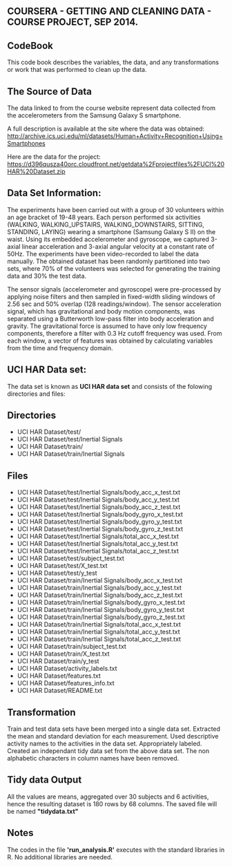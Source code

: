 ## COURSERA - GETTING AND CLEANING DATA - COURSE PROJECT, SEP 2014.
## CodeBook

This code book describes the variables, the data, and any transformations or work that was performed to clean up the data.

## The Source of Data

The data linked to from the course website represent data collected from the accelerometers from the Samsung Galaxy S smartphone. 

A full description is available at the site where the data was obtained:
http://archive.ics.uci.edu/ml/datasets/Human+Activity+Recognition+Using+Smartphones

Here are the data for the project:
https://d396qusza40orc.cloudfront.net/getdata%2Fprojectfiles%2FUCI%20HAR%20Dataset.zip

## Data Set Information:

The experiments have been carried out with a group of 30 volunteers within an age bracket of 19-48 years. Each person performed six activities (WALKING, WALKING_UPSTAIRS, WALKING_DOWNSTAIRS, SITTING, STANDING, LAYING) wearing a smartphone (Samsung Galaxy S II) on the waist. Using its embedded accelerometer and gyroscope, we captured 3-axial linear acceleration and 3-axial angular velocity at a constant rate of 50Hz. The experiments have been video-recorded to label the data manually. The obtained dataset has been randomly partitioned into two sets, where 70% of the volunteers was selected for generating the training data and 30% the test data.

The sensor signals (accelerometer and gyroscope) were pre-processed by applying noise filters and then sampled in fixed-width sliding windows of 2.56 sec and 50% overlap (128 readings/window). The sensor acceleration signal, which has gravitational and body motion components, was separated using a Butterworth low-pass filter into body acceleration and gravity. The gravitational force is assumed to have only low frequency components, therefore a filter with 0.3 Hz cutoff frequency was used. From each window, a vector of features was obtained by calculating variables from the time and frequency domain.

## UCI HAR Data set:

The data set is known as **UCI HAR data set** and consists of the folowing directories and files:

## Directories

* UCI HAR Dataset/test/
* UCI HAR Dataset/test/Inertial Signals 
* UCI HAR Dataset/train/
* UCI HAR Dataset/train/Inertial Signals

## Files 

* UCI HAR Dataset/test/Inertial Signals/body_acc_x_test.txt
* UCI HAR Dataset/test/Inertial Signals/body_acc_y_test.txt
* UCI HAR Dataset/test/Inertial Signals/body_acc_z_test.txt
* UCI HAR Dataset/test/Inertial Signals/body_gyro_x_test.txt
* UCI HAR Dataset/test/Inertial Signals/body_gyro_y_test.txt
* UCI HAR Dataset/test/Inertial Signals/body_gyro_z_test.txt
* UCI HAR Dataset/test/Inertial Signals/total_acc_x_test.txt
* UCI HAR Dataset/test/Inertial Signals/total_acc_y_test.txt
* UCI HAR Dataset/test/Inertial Signals/total_acc_z_test.txt
* UCI HAR Dataset/test/subject_test.txt
* UCI HAR Dataset/test/X_test.txt
* UCI HAR Dataset/test/y_test
* UCI HAR Dataset/train/Inertial Signals/body_acc_x_test.txt
* UCI HAR Dataset/train/Inertial Signals/body_acc_y_test.txt
* UCI HAR Dataset/train/Inertial Signals/body_acc_z_test.txt
* UCI HAR Dataset/train/Inertial Signals/body_gyro_x_test.txt
* UCI HAR Dataset/train/Inertial Signals/body_gyro_y_test.txt
* UCI HAR Dataset/train/Inertial Signals/body_gyro_z_test.txt
* UCI HAR Dataset/train/Inertial Signals/total_acc_x_test.txt
* UCI HAR Dataset/train/Inertial Signals/total_acc_y_test.txt
* UCI HAR Dataset/train/Inertial Signals/total_acc_z_test.txt
* UCI HAR Dataset/train/subject_test.txt
* UCI HAR Dataset/train/X_test.txt
* UCI HAR Dataset/train/y_test
* UCI HAR Dataset/activity_labels.txt
* UCI HAR Dataset/features.txt
* UCI HAR Dataset/features_info.txt
* UCI HAR Dataset/README.txt

## Transformation

Train and test data sets have been merged into a single data set. 
Extracted the mean and standard deviation for each measurement.
Used descriptive activity names to the activities in the data set.
Appropriately labeled.
Created an independant tidy data set from the above data set.
The non alphabetic characters in column names have been removed.

## Tidy data Output

All the values are means, aggregated over 30 subjects and 6 activities, hence the resulting dataset is 180 rows by 68 columns. The saved file will be named **"tidydata.txt"**

## Notes

The codes in the file **'run_analysis.R'** executes with the standard libraries in R. No additional libraries are needed.

